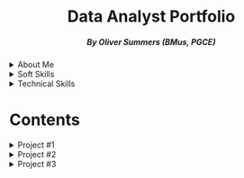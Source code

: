 # <h1 align="center">Data Analyst Portfolio</h1>
<h5 align="center">By Oliver Summers (BMus, PGCE)</h5>

<details>
<summary>About Me</summary>
<br>

**Who are you?** - Hi, I'm Oliver, and I love being involved with data! With nearly 5 years experience working in datasets of varying degrees, from easy-to-digest Excel spreadsheets to larger datasets of up to 1+ petrabytes of data used in SQL, and R/Python.

**Why do you do what you do?** - I've always been invested in data and using applications to get results, starting with music programming and technology and later utilising SQL, Excel and Tableau/Power BI to drive business decisions. According to [Schroeder, 2021](https://www.forbes.com/sites/bernhardschroeder/2021/06/11/the-data-analytics-profession-and-employment-is-exploding-three-trends-that-matter/?sh=356375f73f81) With growth for the data field set to grow about 28% through 2026. I'm confident that the future of data has never been more exciting!

**What expertise and skills do you bring?** - While I bring with me the invaluable skillsets in using SQL, Excel, Tableau/Power BI, I'm a qualified educator for 6+ years, with a pedagogical approach in presenting complex information, having supported the education sector in the UK and US to students aged 5- 25. This is ciritical when dealing with both business and technical stakeholders who rely on data to plan ahead with strategic business decisions that can have a major impact.

**What are you looking for?** - Looking for a role that prioritises data in their workplace that I'm really keen in analysing and finding results for. I'd love to hear from you to discuss further about what you're looking for in a data analyst role and the needs of the business, so please do get in touch so we can discuss further. Looking forward to speaking with you!
<br>
<br>

*P.S. quick bonus fact for you - at MyTutor, I won the data compeition in the data team for building a database in SQL from the ground up, focusing on different coloured shirts and presenting this to the team. As an award, I won an emoji of me with a crown and a box of chocolates!*

</details>

<details markdown="1">
<summary>Soft Skills</summary>
<br>

- **Communication & Presentation**
  - Delivered PowerPoint presentations for 100+ lessons in both primary and FE education sectors in UK and US
  - Presented weekly workshops to 20+ teams to update B2C stakeholders at MyTutor on data-led insights
- **Teamwork**
  - Collaboarated with product and engineering teams at MyTutor to successfully solve 30+ daily technical site issues 
  - Supported our Business Development team at FMIC to update signed 200+ contracts from dealers in the AS/400 database
- **Problem Solving**
  - Solved technical issues reported on JIRA that lead to improving customer satisfaction on Google from 3.8 to 4.0 out of 5
  - Created categories for product reports in our CRM system (Zendesk) to collect data from 10,000+ customers, improving accurate reporting at MyTutor
- **Attention to Detail**
  - Scrutinised up to 500 daily bookings at Ocean Holidays, analysing for correct information extracted from Excel and comparing to transmittals received to reach 97%+ score
  - Extract data from the AS/400 database into Excel to format, removing duplicates and missing values to provide to more than 200+ colleagues across the EMEA business  at FMIC.

</details>

<details markdown="1">
<summary>Technical Skills</summary>
<br>

- Programming: SQL (SQL Server, Azure), Python (BeautifulSoup)
- Excel: vlookup, index match, count(if), sum(if), min/max(if), average, conditional formatting, trim
- Modeling: Linear Regressions, Logistic Regressions
- Data Visualisation: Tableau, Power BI, MS Excel/Google Sheets, PowerPoint

</details>

# Contents

<details>
<summary>Project #1</summary>
<br>

Project Name  | Description    | Skills & Topics
------------- | -------------  | ------------
[Consumer Changes to Travel Into The UK](https://github.com/OSummers/data_analyst_portfolio/tree/main/Proj_1)  | Looking at the changes between post and pre-pandemic consumer behviour for travel to and from UK  | Data visualization, explorartory data analysis, mining, cleaning, preparing, web scraping, descriptive & predictive data analysis, univariate & bivariate data analysis
______________


*Further Notes:*

- Code/File: [Found in this repository folder](https://github.com/OSummers/data_analyst_portfolio/tree/main/Proj_1)
- Source: [Office for National Survey - Overseas travel and tourism time series](https://www.ons.gov.uk/peoplepopulationandcommunity/leisureandtourism/datasets/internationalpassengersurveytimeseriesspreadsheet)
- Technology: SQL, Excel, Power BI, Parsehub

</details>

<details>
<summary>Project #2</summary>
<br>

Project Name  | Description    | Skills & Topics
------------- | -------------  | ------------
[Analysis on Consumer Behaviour in Video Game Purchases](https://github.com/OSummers/data_analyst_portfolio/tree/main/Proj_2)  | Understanding how consumers are selecting what games to play and their purchasing methods  | Data Cleaning, wrangling, preparing, mining, web scraping, exploratory data analysis, data visualisation, descriptive & predictive data analysis, univariate data analysis
______________


*Further Notes:*

- Code/File: [repository folder here](https://github.com/OSummers/data_analyst_portfolio/tree/main/Proj_2)
- Source: [Steam top 250](https://steam250.com/reviews), [Metacritic Games Releases](https://www.metacritic.com/browse/games/score/metascore/all/all/filtered)
- Technology: SQL, Excel, Tableau, Parsehub, Python (BeautifulSoup)

</details>

<details>
<summary>Project #3</summary>
<br>

Project Name  | Description    | Skills & Topic
------------- | -------------  | ------------
[Geographical Analysis on K-pop Idols](https://github.com/OSummers/data_analyst_portfolio/tree/main/Proj_3)  | Gaining knowledge on where k-pop idols are originating from, looking at location, age and gender  | Data cleaning, wrangling, preparing, mining, web scraping, exploratory data analysis, data visualisation, descriptive data analysis, univariate data analysis
______________


*Further Notes:*

- Code/File: [Found in this repository folder](https://github.com/OSummers/data_analyst_portfolio/tree/main/Proj_3)
- Source: [k-pop idol dataset](https://dbkpop.com/db/all-k-pop-idols/)
- Technology: SQL, Excel, Tableau, Parsehub, Python (BeautifulSoup)

</details>
